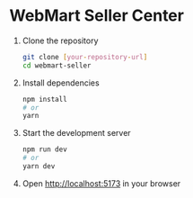 # WebMart Seller Center

1. Clone the repository
   ```bash
   git clone [your-repository-url]
   cd webmart-seller
   ```

2. Install dependencies
   ```bash
   npm install
   # or
   yarn
   ```

3. Start the development server
   ```bash
   npm run dev
   # or
   yarn dev
   ```

4. Open [http://localhost:5173](http://localhost:5173) in your browser
